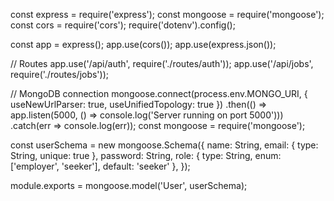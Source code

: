 const express = require('express');
const mongoose = require('mongoose');
const cors = require('cors');
require('dotenv').config();

const app = express();
app.use(cors());
app.use(express.json());

// Routes
app.use('/api/auth', require('./routes/auth'));
app.use('/api/jobs', require('./routes/jobs'));

// MongoDB connection
mongoose.connect(process.env.MONGO_URI, { useNewUrlParser: true, useUnifiedTopology: true })
  .then(() => app.listen(5000, () => console.log('Server running on port 5000')))
  .catch(err => console.log(err));
const mongoose = require('mongoose');

const userSchema = new mongoose.Schema({
  name: String,
  email: { type: String, unique: true },
  password: String,
  role: { type: String, enum: ['employer', 'seeker'], default: 'seeker' },
});

module.exports = mongoose.model('User', userSchema);
